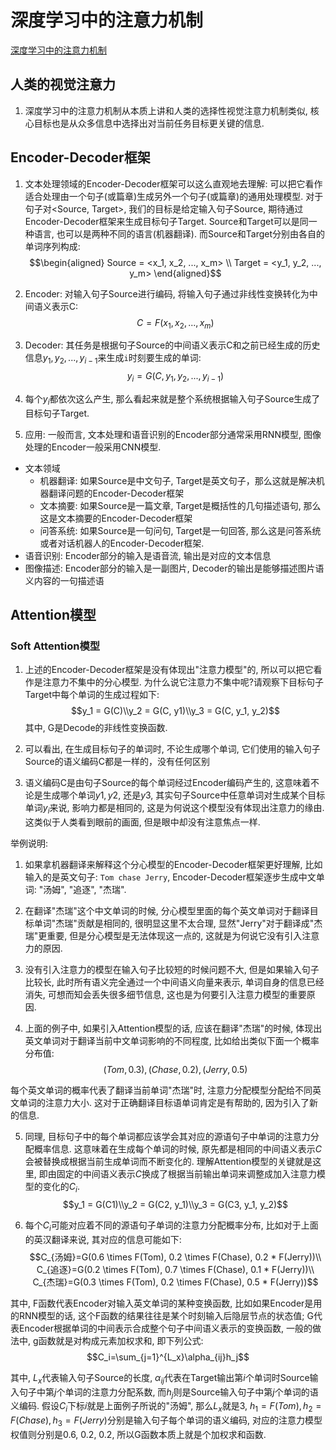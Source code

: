 # 深度学习中的注意力机制
[深度学习中的注意力机制](https://blog.csdn.net/tg229dvt5i93mxaq5a6u/article/details/78422216)


## 人类的视觉注意力
1. 深度学习中的注意力机制从本质上讲和人类的选择性视觉注意力机制类似, 核心目标也是从众多信息中选择出对当前任务目标更关键的信息.

## Encoder-Decoder框架
1. 文本处理领域的Encoder-Decoder框架可以这么直观地去理解: 可以把它看作适合处理由一个句子(或篇章)生成另外一个句子(或篇章)的通用处理模型. 对于句子对<Source, Target>, 我们的目标是给定输入句子Source, 期待通过Encoder-Decoder框架来生成目标句子Target. Source和Target可以是同一种语言, 也可以是两种不同的语言(机器翻译). 而Source和Target分别由各自的单词序列构成:
$$\begin{aligned}
Source = <x_1, x_2, ..., x_m> \\
Target = <y_1, y_2, ..., y_m>
\end{aligned}$$

2. Encoder: 对输入句子Source进行编码, 将输入句子通过非线性变换转化为中间语义表示C:
$$C = F(x_1, x_2, ..., x_m)$$

3. Decoder: 其任务是根据句子Source的中间语义表示C和之前已经生成的历史信息$y_1, y_2, ..., y_{i-1}$来生成`i`时刻要生成的单词:
$$y_i = G(C, y_1, y_2, ..., y_{i-1})$$

4. 每个$y_i$都依次这么产生, 那么看起来就是整个系统根据输入句子Source生成了目标句子Target. 

5. 应用: 一般而言, 文本处理和语音识别的Encoder部分通常采用RNN模型, 图像处理的Encoder一般采用CNN模型.
- 文本领域
  - 机器翻译: 如果Source是中文句子, Target是英文句子，那么这就是解决机器翻译问题的Encoder-Decoder框架
  - 文本摘要: 如果Source是一篇文章, Target是概括性的几句描述语句, 那么这是文本摘要的Encoder-Decoder框架
  - 问答系统: 如果Source是一句问句, Target是一句回答, 那么这是问答系统或者对话机器人的Encoder-Decoder框架.
- 语音识别: Encoder部分的输入是语音流, 输出是对应的文本信息
- 图像描述: Encoder部分的输入是一副图片, Decoder的输出是能够描述图片语义内容的一句描述语

## Attention模型
### Soft Attention模型
1. 上述的Encoder-Decoder框架是没有体现出"注意力模型"的, 所以可以把它看作是注意力不集中的分心模型. 为什么说它注意力不集中呢?请观察下目标句子Target中每个单词的生成过程如下:
$$y_1 = G(C)\\y_2 = G(C, y1)\\y_3 = G(C, y_1, y_2)$$
其中, G是Decode的非线性变换函数.

2. 可以看出, 在生成目标句子的单词时, 不论生成哪个单词, 它们使用的输入句子Source的语义编码C都是一样的，没有任何区别

3. 语义编码C是由句子Source的每个单词经过Encoder编码产生的, 这意味着不论是生成哪个单词$y1, y2$, 还是$y3$, 其实句子Source中任意单词对生成某个目标单词$y_i$来说, 影响力都是相同的, 这是为何说这个模型没有体现出注意力的缘由. 这类似于人类看到眼前的画面, 但是眼中却没有注意焦点一样.

举例说明:
1. 如果拿机器翻译来解释这个分心模型的Encoder-Decoder框架更好理解, 比如输入的是英文句子: `Tom chase Jerry`, Encoder-Decoder框架逐步生成中文单词: "汤姆", "追逐", "杰瑞".

2. 在翻译"杰瑞"这个中文单词的时候, 分心模型里面的每个英文单词对于翻译目标单词"杰瑞"贡献是相同的, 很明显这里不太合理, 显然"Jerry"对于翻译成"杰瑞"更重要, 但是分心模型是无法体现这一点的, 这就是为何说它没有引入注意力的原因.

3. 没有引入注意力的模型在输入句子比较短的时候问题不大, 但是如果输入句子比较长, 此时所有语义完全通过一个中间语义向量来表示, 单词自身的信息已经消失, 可想而知会丢失很多细节信息, 这也是为何要引入注意力模型的重要原因.

4. 上面的例子中, 如果引入Attention模型的话, 应该在翻译"杰瑞"的时候, 体现出英文单词对于翻译当前中文单词影响的不同程度, 比如给出类似下面一个概率分布值:
$$(Tom, 0.3), (Chase, 0.2), (Jerry, 0.5)$$

每个英文单词的概率代表了翻译当前单词"杰瑞"时, 注意力分配模型分配给不同英文单词的注意力大小. 这对于正确翻译目标语单词肯定是有帮助的, 因为引入了新的信息.

5. 同理, 目标句子中的每个单词都应该学会其对应的源语句子中单词的注意力分配概率信息. 这意味着在生成每个单词的时候, 原先都是相同的中间语义表示$C$会被替换成根据当前生成单词而不断变化的. 理解Attention模型的关键就是这里, 即由固定的中间语义表示$C$换成了根据当前输出单词来调整成加入注意力模型的变化的$C_i$.
$$y_1 = G(C1)\\y_2 = G(C2, y_1)\\y_3 = G(C3, y_1, y_2)$$

6. 每个$C_i$可能对应着不同的源语句子单词的注意力分配概率分布, 比如对于上面的英汉翻译来说, 其对应的信息可能如下:
$$C_{汤姆}=G(0.6 \times F(Tom), 0.2 \times F(Chase), 0.2 * F(Jerry))\\
C_{追逐}=G(0.2 \times F(Tom), 0.7 \times F(Chase), 0.1 * F(Jerry))\\
C_{杰瑞}=G(0.3 \times F(Tom), 0.2 \times F(Chase), 0.5 * F(Jerry))$$

其中, F函数代表Encoder对输入英文单词的某种变换函数, 比如如果Encoder是用的RNN模型的话, 这个F函数的结果往往是某个时刻输入后隐层节点的状态值; G代表Encoder根据单词的中间表示合成整个句子中间语义表示的变换函数, 一般的做法中, g函数就是对构成元素加权求和, 即下列公式:
$$C_i=\sum_{j=1}^{L_x}\alpha_{ij}h_j$$

其中, $L_x$代表输入句子Source的长度, $\alpha_{ij}$代表在Target输出第$i$个单词时Source输入句子中第$j$个单词的注意力分配系数, 而$h_j$则是Source输入句子中第$j$个单词的语义编码. 假设$C_i$下标$i$就是上面例子所说的"汤姆", 那么$L_x$就是3, $h_1 = F(Tom), h_2 = F(Chase), h_3 = F(Jerry)$分别是输入句子每个单词的语义编码, 对应的注意力模型权值则分别是0.6, 0.2, 0.2, 所以G函数本质上就是个加权求和函数.
